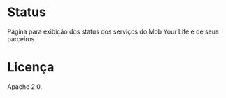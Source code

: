 # Status
Página para exibição dos status dos serviços do Mob Your Life e de seus parceiros.

# Licença
Apache 2.0.
